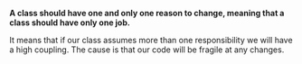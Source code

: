 **A class should have one and only one reason to change, meaning that a class should have only one job.**

It means that if our class assumes more than one responsibility we will have a high coupling. The cause is that our code will be fragile at any changes.
